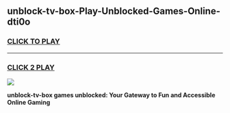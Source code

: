 
## unblock-tv-box-Play-Unblocked-Games-Online-dti0o
<h3>
<a href="https://premium76.site?title=unblock-tv-box&ref=25A">CLICK TO PLAY</a></h3>
<hr>

<h3>
<a href="https://premium76.site?title=unblock-tv-box&ref=25A">CLICK 2 PLAY</a>
  
</h3>

<a href="https://premium76.site?title=unblock-tv-box&ref=25A"><img src="https://clearcache.store/games.png"></a>


**unblock-tv-box games unblocked: Your Gateway to Fun and Accessible Online Gaming**

